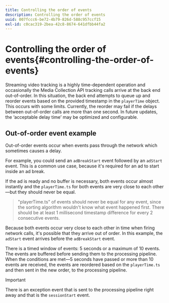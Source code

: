 ```yaml
---
title: Controlling the order of events
description: Controlling the order of events
uuid: 007fccc6-be72-4b79-826d-588c957ccf15
exl-id: c0cac319-2bea-42c8-8674-641dfbb44fa2
---
```

# Controlling the order of events{#controlling-the-order-of-events}

Streaming video tracking is a highly time-dependent operation and occasionally the Media Collection API tracking calls arrive at the back end out-of-order. In this situation, the back end attempts to queue up and reorder events based on the provided timestamp in the `playerTime` object.  This occurs with some limits. Currently, the reorder may fail if the delays between out-of-order calls are more than one second. In future updates, the ‘acceptable delay time’ may be optimized and configurable.

## Out-of-order event example
Out-of-order events occur when events pass through the network which sometimes causes a delay.

For example, you could send an `adBreakStart` event followed by an `adStart` event. This is a common use case, because it's required for an ad to start inside an ad break.

If the ad is ready and no buffer is necessary, both events occur almost instantly and the `playerTime.ts` for both events are very close to each other—but they should never be equal.

> "playerTime.ts" of events should never be equal for any event, since the sorting algorithm wouldn't know what event happened first. There should be at least 1 millisecond timestamp difference for every 2 consecutive events.

Because both events occur very close to each other in time when firing network calls, it's possible that they arrive out of order. In this example, the `adStart` event arrives before the `adBreakStart` event.


There is a timed window of events: 5 seconds or a maximum of 10 events. The events are buffered before sending them to the processing pipeline. When the conditions are met—5 seconds have passed or more than 10 events are received, the events are reordered based on the `playerTime.ts` and then sent in the new order, to the processing pipeline.

>[!IMPORTANT]
>
>There is an exception event that is sent to the processing pipeline right away and that is the `sessionStart` event.
